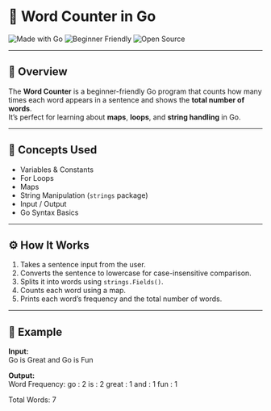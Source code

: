 # 🧮 Word Counter in Go  

![Made with Go](https://img.shields.io/badge/Made%20with-Go-00ADD8?style=for-the-badge&logo=go&logoColor=white)
![Beginner Friendly](https://img.shields.io/badge/Level-Beginner-brightgreen?style=for-the-badge)
![Open Source](https://img.shields.io/badge/Open%20Source-%E2%9D%A4-red?style=for-the-badge)

---

## 📘 Overview  
The **Word Counter** is a beginner-friendly Go program that counts how many times each word appears in a sentence and shows the **total number of words**.  
It’s perfect for learning about **maps**, **loops**, and **string handling** in Go.  

---

## 🧠 Concepts Used  
- Variables & Constants  
- For Loops  
- Maps  
- String Manipulation (`strings` package)  
- Input / Output  
- Go Syntax Basics  

---

## ⚙️ How It Works  
1. Takes a sentence input from the user.  
2. Converts the sentence to lowercase for case-insensitive comparison.  
3. Splits it into words using `strings.Fields()`.  
4. Counts each word using a map.  
5. Prints each word’s frequency and the total number of words.  

---

## 🧩 Example  

**Input:**  
Go is Great and Go is Fun

**Output:**  
Word Frequency:
go : 2
is : 2
great : 1
and : 1
fun : 1

Total Words: 7

